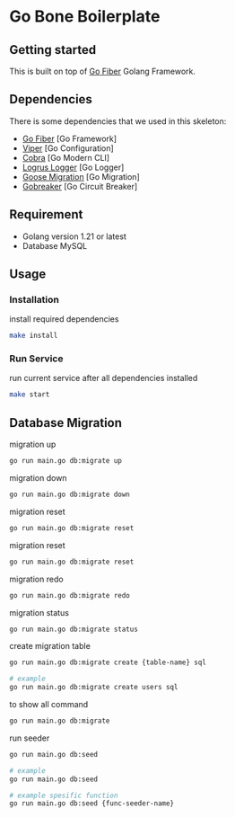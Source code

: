 # Go Bone Boilerplate

## Getting started

This is built on top of [Go Fiber](https://docs.gofiber.io) Golang Framework.

## Dependencies

There is some dependencies that we used in this skeleton:

- [Go Fiber](https://docs.gofiber.io/) [Go Framework]
- [Viper](https://github.com/spf13/viper) [Go Configuration]
- [Cobra](https://github.com/spf13/cobra) [Go Modern CLI]
- [Logrus Logger](https://github.com/sirupsen/logrus) [Go Logger]
- [Goose Migration](https://github.com/pressly/goose) [Go Migration]
- [Gobreaker](https://github.com/sony/gobreaker) [Go Circuit Breaker]

## Requirement

- Golang version 1.21 or latest
- Database MySQL

## Usage

### Installation

install required dependencies

```bash
make install
```

### Run Service

run current service after all dependencies installed

```bash
make start
```

## Database Migration

migration up

```bash
go run main.go db:migrate up
```

migration down

```bash
go run main.go db:migrate down
```

migration reset

```bash
go run main.go db:migrate reset
```

migration reset

```bash
go run main.go db:migrate reset
```

migration redo

```bash
go run main.go db:migrate redo
```

migration status

```bash
go run main.go db:migrate status
```

create migration table

```bash
go run main.go db:migrate create {table-name} sql

# example
go run main.go db:migrate create users sql
```

to show all command

```bash
go run main.go db:migrate
```

run seeder

```bash
go run main.go db:seed

# example
go run main.go db:seed

# example spesific function
go run main.go db:seed {func-seeder-name}
```
